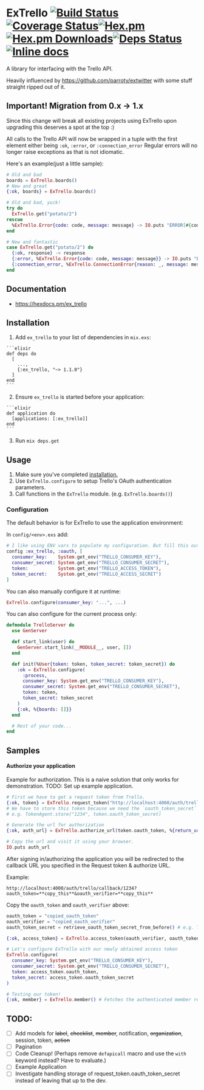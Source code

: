 # ExTrello [![Build Status](https://travis-ci.org/ChrisYammine/ex_trello.svg?branch=master)](https://travis-ci.org/ChrisYammine/ex_trello)[![Coverage Status](https://coveralls.io/repos/github/ChrisYammine/ex_trello/badge.svg)](https://coveralls.io/github/ChrisYammine/ex_trello)[![Hex.pm](https://img.shields.io/hexpm/v/ex_trello.svg?maxAge=2592000)](https://hex.pm/packages/ex_trello)[![Hex.pm Downloads](https://img.shields.io/hexpm/dt/ex_trello.svg?maxAge=2592000)](https://hex.pm/packages/ex_trello)[![Deps Status](https://beta.hexfaktor.org/badge/all/github/ChrisYammine/ex_trello.svg)](https://beta.hexfaktor.org/github/ChrisYammine/ex_trello)[![Inline docs](http://inch-ci.org/github/ChrisYammine/ex_trello.svg?branch=master&style=shields)](http://inch-ci.org/github/ChrisYammine/ex_trello)

A library for interfacing with the Trello API.

Heavily influenced by https://github.com/parroty/extwitter with some stuff straight ripped out of it.

## **Important! Migration from 0.x -> 1.x**
Since this change will break all existing projects using ExTrello upon upgrading this deserves a spot at the top :)

All calls to the Trello API will now be wrapped in a tuple with the first element either being `:ok`, `:error`, or `:connection_error`
Regular errors will no longer raise exceptions as that is not idiomatic.

Here's an example(just a little sample):
```elixir
# Old and bad
boards = ExTrello.boards()
# New and great
{:ok, boards} = ExTrello.boards()

# Old and bad, yuck!
try do
  ExTrello.get("potato/2")
rescue
  %ExTrello.Error{code: code, message: message} -> IO.puts "ERROR[#{code}] - #{message}"
end

# New and fantastic
case ExTrello.get("potato/2") do
  {:ok, response} -> response
  {:error, %ExTrello.Error{code: code, message: message}} -> IO.puts "ERROR[#{code}] - #{message}"
  {:connection_error, %ExTrello.ConnectionError{reason: _, message: message}} -> IO.puts "#{message} We should retry."
end
```

## Documentation
- https://hexdocs.pm/ex_trello


## Installation


  1. Add `ex_trello` to your list of dependencies in `mix.exs`:

    ```elixir
    def deps do
      [
        ...,
        {:ex_trello, "~> 1.1.0"}
      ]
    end
    ```

  2. Ensure `ex_trello` is started before your application:

    ```elixir
    def application do
      [applications: [:ex_trello]]
    end
    ```
  3. Run `mix deps.get`

## Usage
1. Make sure you've completed [installation.](#installation)
2. Use `ExTrello.configure` to setup Trello's OAuth authentication parameters.
3. Call functions in the `ExTrello` module. (e.g. `ExTrello.boards()`)

### Configuration
The default behavior is for ExTrello to use the application environment:

In `config/<env>.exs` add:

```elixir
# I like using ENV vars to populate my configuration. But fill this out however you'd like :)
config :ex_trello, :oauth, [
  consumer_key:    System.get_env("TRELLO_CONSUMER_KEY"),
  consumer_secret: System.get_env("TRELLO_CONSUMER_SECRET"),
  token:           System.get_env("TRELLO_ACCESS_TOKEN"),
  token_secret:    System.get_env("TRELLO_ACCESS_SECRET")
]
```

You can also manually configure it at runtime:
```elixir
ExTrello.configure(consumer_key: "...", ...)
```

You can also configure for the current process only:
```elixir
defmodule TrelloServer do
  use GenServer

  def start_link(user) do
    GenServer.start_link(__MODULE__, user, [])
  end

  def init(%User{token: token, token_secret: token_secret}) do
    :ok = ExTrello.configure(
      :process,
      consumer_key: System.get_env("TRELLO_CONSUMER_KEY"),
      consumer_secret: System.get_env("TRELLO_CONSUMER_SECRET"),
      token: token,
      token_secret: token_secret
    )
    {:ok, %{boards: []}}
  end

  # Rest of your code...
end
```

## Samples

#### Authorize your application

Example for authorization. This is a naive solution that only works for demonstration.
TODO: Set up example application.
```elixir
# First we have to get a request token from Trello.
{:ok, token} = ExTrello.request_token("http://localhost:4000/auth/trello/callback/1234")
# We have to store this token because we need the `oauth_token_secret` after the callback to obtain our access token & secret.
# e.g. TokenAgent.store("1234", token.oauth_token_secret)

# Generate the url for authorization
{:ok, auth_url} = ExTrello.authorize_url(token.oauth_token, %{return_url: "http://localhost:4000/auth/trello/callback/1234", scope: "read,write", expiration: "never", name: "Your Application Name here"})

# Copy the url and visit it using your browser.
IO.puts auth_url
```
After signing in/authorizing the application you will be redirected to the callback URL you specified in the Request token & authorize URL.

Example:
```
http://localhost:4000/auth/trello/callback/1234?oauth_token=**copy_this**&oauth_verifier=**copy_this**
```

Copy the `oauth_token` and `oauth_verifier` above:
```elixir
oauth_token = "copied_oauth_token"
oauth_verifier = "copied_oauth_verifier"
oauth_token_secret = retrieve_oauth_token_secret_from_before() # e.g. TokenAgent.retrieve("1234") from hypothetical TokenAgent

{:ok, access_token} = ExTrello.access_token(oauth_verifier, oauth_token, oauth_token_secret)

# Let's configure ExTrello with our newly obtained access token
ExTrello.configure(
  consumer_key: System.get_env("TRELLO_CONSUMER_KEY"),
  consumer_secret: System.get_env("TRELLO_CONSUMER_SECRET"),
  token: access_token.oauth_token,
  token_secret: access_token.oauth_token_secret
)

# Testing our token!
{:ok, member} = ExTrello.member() # Fetches the authenticated member record from Trello
```

## TODO:
- [ ] Add models for ~~label~~, ~~checklist~~, ~~member~~, notification, ~~organization~~, session, token, ~~action~~
- [ ] Pagination
- [ ] Code Cleanup! (Perhaps remove `defapicall` macro and use the `with` keyword instead? Have to evaluate.)
- [ ] Example Application
- [ ] Investigate handling storage of request_token.oauth_token_secret instead of leaving that up to the dev.
